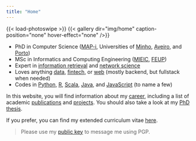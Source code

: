 ```yaml
---
title: "Home"
---
```


{{< load-photoswipe >}}
{{< gallery dir="img/home" caption-position="none" hover-effect="none" />}}

- PhD in Computer Science ([MAP-i](https://mapi.map.edu.pt/), Universities of [Minho](https://www.uminho.pt/EN), [Aveiro](https://www.ua.pt/), and [Porto](https://sigarra.up.pt/up/en/))
- MSc in Informatics and Computing Engineering ([MIEIC](https://sigarra.up.pt/feup/en/CUR_GERAL.CUR_VIEW?pv_ano_lectivo=2020&pv_origem=CUR&pv_tipo_cur_sigla=MI&pv_curso_id=742), [FEUP](https://sigarra.up.pt/feup/en/WEB_PAGE.INICIAL))
- Expert in [information retrieval](https://en.wikipedia.org/wiki/Information_retrieval) and [network science](https://en.wikipedia.org/wiki/Network_science)
- Loves anything [data](https://en.wikipedia.org/wiki/Data), [fintech](https://en.wikipedia.org/wiki/Financial_technology), or [web](https://en.wikipedia.org/wiki/World_Wide_Web) (mostly backend, but fullstack when needed)
- Codes in [Python](https://www.python.org/), [R](https://cran.r-project.org/), [Scala](https://scala-lang.org/), [Java](https://jdk.java.net/), and [JavaScript](https://nodejs.org/en/) (to name a few)

In this website, you will find information about my [career](/career), including a list of academic [publications](/academy/publications) and [projects](/academy/projects). You should also take a look at my [PhD thesis](thesis.pdf).

If you prefer, you can find my extended curriculum vitae [here](cv.pdf).

> Please use my [public key](pgp-public-key.txt) to message me using PGP.